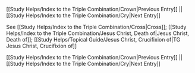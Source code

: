 [[Study Helps/Index to the Triple Combination/Crown|Previous Entry]]  ||  [[Study Helps/Index to the Triple Combination/Cry|Next Entry]]

 See [[Study Helps/Index to the Triple Combination/Cross|Cross]]; [[Study Helps/Index to the Triple Combination/Jesus Christ, Death of|Jesus Christ, Death of]]; [[Study Helps/Topical Guide/Jesus Christ, Crucifixion of|TG Jesus Christ, Crucifixion of]]

[[Study Helps/Index to the Triple Combination/Crown|Previous Entry]]  ||  [[Study Helps/Index to the Triple Combination/Cry|Next Entry]]